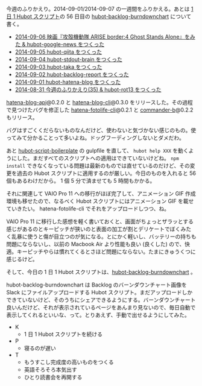 今週のふりかえり。2014-09-01/2014-09-07 の一週間をふりかえる。あとは [1 日 1 Hubot スクリプト][hubot-script-per-day]の 56 日目の [hubot-backlog-burndownchart][gh:bouzuya/hubot-backlog-burndownchart] について書く。

- [2014-09-06 映画『攻殻機動隊 ARISE border:4 Ghost Stands Alone』をみた & hubot-google-news をつくった][2014-09-06]
- [2014-09-05 hubot-qiita をつくった][2014-09-05]
- [2014-09-04 hubot-stdout-brain をつくった][2014-09-04]
- [2014-09-03 hubot-taka をつくった][2014-09-03]
- [2014-09-02 hubot-backlog-report をつくった][2014-09-02]
- [2014-09-01 hubot-hatena-blog をつくった][2014-09-01]
- [2014-08-31 今週のふりかえり(35) & hubot-rot13 をつくった][2014-08-31]

[hatena-blog-api][gh:bouzuya/node-hatena-blog-api]@0.2.0 と [hatena-blog-cli][gh:bouzuya/node-hatena-blog-cli]@0.3.0 をリリースした。その過程で見つけたバグを修正した [hatena-fotolife-cli][gh:bouzuya/node-hatena-fotolife-cli]@0.2.1 と [commander-b][gh:bouzuya/commander-b]@0.2.2 もリリース。

バグはすごくくだらないものなんだけど、使わないと気づかない感じのもの。使ってみて分かることって多いよね。ドッグフーディングしないとダメだわ。

あと [hubot-script-boilerplate][gh:bouzuya/hubot-script-boilerplate] の gulpfile を直して、 `hubot help XXX` を動くようにした。まだすべてのスクリプトへの適用はできていないけどね。 `npm install` できなくなっている問題は最新のものでは直せているのだけど、その変更を過去の Hubot スクリプトに適用するのが厳しい。今日のものを入れると 56 個もあるわけだから。 1 個 5 分で済ませても 5 時間もかかる。

それに関連して VAIO Pro 11 への移行がほぼ完了して、アニメーション GIF 作成環境も移せたので、なるべく Hubot スクリプトにはアニメーション GIF を載せていきたい。 hatena-fotolife-cli でそれをアップロードしつつ、ね。

VAIO Pro 11 に移行した感想を軽く書いておくと、画面がちょっとザラッとする感じがあるのとキーピッチが狭いのと表面の加工が割とデリケートでぼくみたく乱暴に使うと傷が目立つのが気になる。とにかく軽いし、バッテリーの持ちも問題にならないし、以前の Macbook Air より性能も良い (良くした) ので、快適。キーピッチやらは慣れてくるとさほど問題にならない。たまにきゅうくつに感じるけど。

そして、今日の 1 日 1 Hubot スクリプトは、[hubot-backlog-burndownchart][gh:bouzuya/hubot-backlog-burndownchart] 。

hubot-backlog-burndownchart は Backlog のバーンダウンチャート画像を Slack にファイルアップロードする Hubot スクリプト。まだアップロードしかできていないけど、そのうちにシェアできるようにする。バーンダウンチャート良いんだけど、それが表示されているページをあんまり見ないので、毎日自動で表示してくれるといいな、って。とりあえず、手動で出せるようにしてみた。

- K
  - 1 日 1 Hubot スクリプトを続ける
- P
  - 寝るのが遅い
- T
  - もうすこし完成度の高いものをつくる
  - 英語そろそろ本気出す
  - ひとり読書会を再開する

[gh:bouzuya/hubot-backlog-burndownchart]: https://github.com/bouzuya/hubot-backlog-burndownchart
[gh:bouzuya/hubot-script-boilerplate]: https://github.com/bouzuya/hubot-script-boilerplate
[gh:bouzuya/node-hatena-blog-api]: https://github.com/bouzuya/node-hatena-blog-api
[gh:bouzuya/node-hatena-blog-cli]: https://github.com/bouzuya/node-hatena-blog-cli
[gh:bouzuya/node-hatena-fotolife-cli]: https://github.com/bouzuya/node-hatena-fotolife-cli
[gh:bouzuya/commander-b]: https://github.com/bouzuya/commander-b
[2014-09-06]: https://blog.bouzuya.net/2014/09/06/
[2014-09-05]: https://blog.bouzuya.net/2014/09/05/
[2014-09-04]: https://blog.bouzuya.net/2014/09/04/
[2014-09-03]: https://blog.bouzuya.net/2014/09/03/
[2014-09-02]: https://blog.bouzuya.net/2014/09/02/
[2014-09-01]: https://blog.bouzuya.net/2014/09/01/
[2014-08-31]: https://blog.bouzuya.net/2014/08/31/
[hubot-script-per-day]: https://blog.bouzuya.net/posts?tags=hubot-script-per-day
